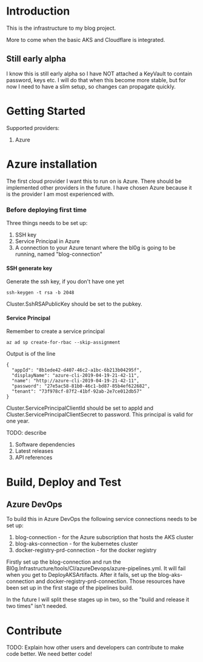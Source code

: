 # Introduction 
This is the infrastructure to my blog project.

More to come when the basic AKS and Cloudflare is integrated.

## Still early alpha
I know this is still early alpha so I have NOT attached a KeyVault to contain password, keys etc. I will do that when this become more stable, but for now I need to have a slim setup, so changes can propagate quickly.

# Getting Started

Supported providers:

1. Azure

# Azure installation
The first cloud provider I want this to run on is Azure. There should be implemented other providers in the future. I have chosen Azure because it is the provider I am most experienced with.

### Before deploying first time
Three things needs to be set up:

1. SSH key
2. Service Principal in Azure
3. A connection to your Azure tenant where the bl0g is going to be running, named "blog-connection"

#### SSH generate key
Generate the ssh key, if you don't have one yet

	ssh-keygen -t rsa -b 2048 

Cluster.SshRSAPublicKey should be set to the pubkey.

#### Service Principal
Remember to create a service principal

	az ad sp create-for-rbac --skip-assignment

Output is of the line

	{
	  "appId": "8b1ede42-d407-46c2-a1bc-6b213b04295f",
	  "displayName": "azure-cli-2019-04-19-21-42-11",
	  "name": "http://azure-cli-2019-04-19-21-42-11",
	  "password": "27e5ac58-81b0-46c1-bd87-85b4ef622682",
	  "tenant": "73f978cf-87f2-41bf-92ab-2e7ce012db57"
	}

Cluster.ServicePrincipalClientId should be set to appId and Cluster.ServicePrincipalClientSecret to password. This principal is valid for one year.

TODO: describe
1.	Software dependencies
2.	Latest releases
3.	API references

# Build, Deploy and Test

## Azure DevOps
To build this in Azure DevOps the following service connections needs to be set up:
1. blog-connection  - for the Azure subscription that hosts the AKS cluster
2. blog-aks-connection - for the kubernetes cluster
3. docker-registry-prd-connection - for the docker registry

Firstly set up the blog-connection and run the Bl0g.Infrastructure/tools/CI/azureDevops/azure-pipelines.yml. It will fail when you get to DeployAKSArtifacts. After it fails, set up the blog-aks-connection and docker-registry-prd-connection. Those resources have been set up in the first stage of the pipelines build.

In the future I will split these stages up in two, so the "build and release it two times" isn't needed.

# Contribute
TODO: Explain how other users and developers can contribute to make code better. We need better code!